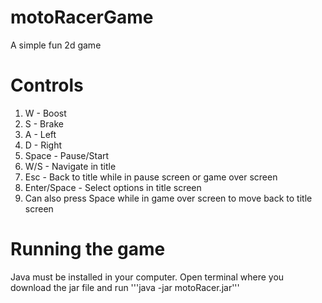 # motoRacerGame

A simple fun 2d game 

# Controls
1. W - Boost
2. S - Brake
3. A - Left
4. D - Right
5. Space - Pause/Start
6. W/S - Navigate in title
7. Esc - Back to title while in pause screen or game over screen
8. Enter/Space - Select options in title screen
9. Can also press Space while in game over screen to move back to title screen

# Running the game 
Java must be installed in your computer.
Open terminal where you download the jar file and run
'''java -jar motoRacer.jar'''
